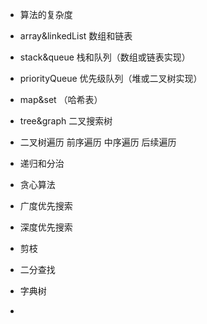 + 算法的复杂度
+ array&linkedList 数组和链表
+ stack&queue 栈和队列（数组或链表实现）
+ priorityQueue 优先级队列（堆或二叉树实现）
+ map&set （哈希表）
+ tree&graph 二叉搜索树
+ 二叉树遍历 前序遍历 中序遍历 后续遍历

+ 递归和分治
+ 贪心算法
+ 广度优先搜索
+ 深度优先搜索
+ 剪枝
+ 二分查找
+ 字典树
+ 